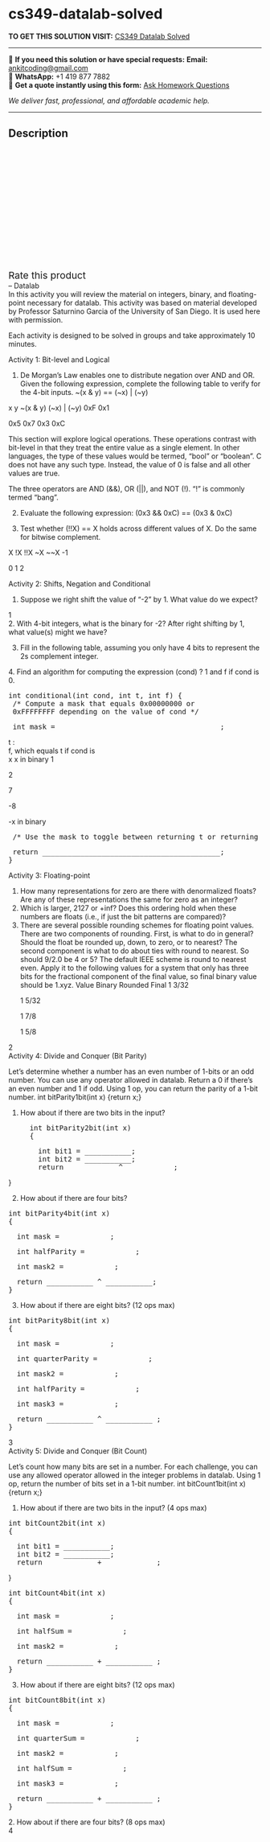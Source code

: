 # cs349-datalab-solved
**TO GET THIS SOLUTION VISIT:** [CS349 Datalab Solved](https://www.ankitcodinghub.com/product/cs349-datalab-solved/)


---

📩 **If you need this solution or have special requests:** **Email:** ankitcoding@gmail.com  
📱 **WhatsApp:** +1 419 877 7882  
📄 **Get a quote instantly using this form:** [Ask Homework Questions](https://www.ankitcodinghub.com/services/ask-homework-questions/)

*We deliver fast, professional, and affordable academic help.*

---

<h2>Description</h2>



<div class="kk-star-ratings kksr-auto kksr-align-center kksr-valign-top" data-payload="{&quot;align&quot;:&quot;center&quot;,&quot;id&quot;:&quot;100100&quot;,&quot;slug&quot;:&quot;default&quot;,&quot;valign&quot;:&quot;top&quot;,&quot;ignore&quot;:&quot;&quot;,&quot;reference&quot;:&quot;auto&quot;,&quot;class&quot;:&quot;&quot;,&quot;count&quot;:&quot;0&quot;,&quot;legendonly&quot;:&quot;&quot;,&quot;readonly&quot;:&quot;&quot;,&quot;score&quot;:&quot;0&quot;,&quot;starsonly&quot;:&quot;&quot;,&quot;best&quot;:&quot;5&quot;,&quot;gap&quot;:&quot;4&quot;,&quot;greet&quot;:&quot;Rate this product&quot;,&quot;legend&quot;:&quot;0\/5 - (0 votes)&quot;,&quot;size&quot;:&quot;24&quot;,&quot;title&quot;:&quot;CS349 Datalab Solved&quot;,&quot;width&quot;:&quot;0&quot;,&quot;_legend&quot;:&quot;{score}\/{best} - ({count} {votes})&quot;,&quot;font_factor&quot;:&quot;1.25&quot;}">

<div class="kksr-stars">

<div class="kksr-stars-inactive">
            <div class="kksr-star" data-star="1" style="padding-right: 4px">


<div class="kksr-icon" style="width: 24px; height: 24px;"></div>
        </div>
            <div class="kksr-star" data-star="2" style="padding-right: 4px">


<div class="kksr-icon" style="width: 24px; height: 24px;"></div>
        </div>
            <div class="kksr-star" data-star="3" style="padding-right: 4px">


<div class="kksr-icon" style="width: 24px; height: 24px;"></div>
        </div>
            <div class="kksr-star" data-star="4" style="padding-right: 4px">


<div class="kksr-icon" style="width: 24px; height: 24px;"></div>
        </div>
            <div class="kksr-star" data-star="5" style="padding-right: 4px">


<div class="kksr-icon" style="width: 24px; height: 24px;"></div>
        </div>
    </div>

<div class="kksr-stars-active" style="width: 0px;">
            <div class="kksr-star" style="padding-right: 4px">


<div class="kksr-icon" style="width: 24px; height: 24px;"></div>
        </div>
            <div class="kksr-star" style="padding-right: 4px">


<div class="kksr-icon" style="width: 24px; height: 24px;"></div>
        </div>
            <div class="kksr-star" style="padding-right: 4px">


<div class="kksr-icon" style="width: 24px; height: 24px;"></div>
        </div>
            <div class="kksr-star" style="padding-right: 4px">


<div class="kksr-icon" style="width: 24px; height: 24px;"></div>
        </div>
            <div class="kksr-star" style="padding-right: 4px">


<div class="kksr-icon" style="width: 24px; height: 24px;"></div>
        </div>
    </div>
</div>


<div class="kksr-legend" style="font-size: 19.2px;">
            <span class="kksr-muted">Rate this product</span>
    </div>
    </div>
<div class="page" title="Page 1">
<div class="layoutArea">
<div class="column">
– Datalab

</div>
</div>
<div class="layoutArea">
<div class="column">
In this activity you will review the material on integers, binary, and floating-point necessary for datalab. This activity was based on material developed by Professor Saturnino Garcia of the University of San Diego. It is used here with permission.

Each activity is designed to be solved in groups and take approximately 10 minutes.

Activity 1: Bit-level and Logical

1. De Morgan’s Law enables one to distribute negation over AND and OR. Given the following expression, complete the following table to verify for the 4-bit inputs. ~(x &amp; y) == (~x) | (~y)

x y ~(x &amp; y) (~x) | (~y) 0xF 0x1

0x5 0x7 0x3 0xC

This section will explore logical operations. These operations contrast with bit-level in that they treat the entire value as a single element. In other languages, the type of these values would be termed, “bool” or “boolean”. C does not have any such type. Instead, the value of 0 is false and all other values are true.

The three operators are AND (&amp;&amp;), OR (||), and NOT (!). “!” is commonly termed “bang”.

2. Evaluate the following expression: (0x3 &amp;&amp; 0xC) == (0x3 &amp; 0xC)

3. Test whether (!!X) == X holds across different values of X. Do the same for bitwise complement.

X !X !!X ~X ~~X -1

0 1 2

Activity 2: Shifts, Negation and Conditional

1. Suppose we right shift the value of “-2” by 1. What value do we expect?

</div>
</div>
<div class="layoutArea">
<div class="column">
1

</div>
</div>
</div>
<div class="page" title="Page 2">
<div class="layoutArea">
<div class="column">
2. With 4-bit integers, what is the binary for -2? After right shifting by 1, what value(s) might we have?

3. Fill in the following table, assuming you only have 4 bits to represent the 2s complement integer.

</div>
</div>
<div class="layoutArea">
<div class="column">
4. Find an algorithm for computing the expression (cond) ? 1 and f if cond is 0.

<pre>int conditional(int cond, int t, int f) {
 /* Compute a mask that equals 0x00000000 or
 0xFFFFFFFF depending on the value of cond */
</pre>
<pre> int mask = ______________________________________;
</pre>
</div>
<div class="column">
t :

</div>
<div class="column">
f, which equals t if cond is

</div>
</div>
<div class="layoutArea">
<div class="column">
x x in binary 1

2

7

-8

</div>
<div class="column">
-x in binary

</div>
</div>
<div class="layoutArea">
<div class="column">
<pre> /* Use the mask to toggle between returning t or returning f */
</pre>
<pre> return __________________________________________;
}
</pre>
Activity 3: Floating-point

<ol>
<li>How many representations for zero are there with denormalized floats? Are any of these representations the same for zero as an integer?</li>
<li>Which is larger, 2127 or +inf? Does this ordering hold when these numbers are floats (i.e., if just the bit patterns are compared)?</li>
<li>There are several possible rounding schemes for floating point values. There are two components of rounding. First, is what to do in general? Should the float be rounded up, down, to zero, or to nearest? The second component is what to do about ties with round to nearest. So should 9/2.0 be 4 or 5? The default IEEE scheme is round to nearest even. Apply it to the following values for a system that only has three bits for the fractional component of the final value, so final binary value should be 1.xyz.
Value Binary Rounded Final 1 3/32

1 5/32

1 7/8

1 5/8
</li>
</ol>
</div>
</div>
<div class="layoutArea">
<div class="column">
2

</div>
</div>
</div>
<div class="page" title="Page 3">
<div class="layoutArea">
<div class="column">
Activity 4: Divide and Conquer (Bit Parity)

Let’s determine whether a number has an even number of 1-bits or an odd number. You can use any operator allowed in datalab. Return a 0 if there’s an even number and 1 if odd. Using 1 op, you can return the parity of a 1-bit number. int bitParity1bit(int x) {return x;}

1. How about if there are two bits in the input?

<pre>     int bitParity2bit(int x)
     {
</pre>
<pre>       int bit1 = ___________;
       int bit2 = ___________;
       return ___________ ^ ___________;
</pre>
}

2. How about if there are four bits?

<pre>int bitParity4bit(int x)
{
</pre>
<pre>  int mask = ___________;
</pre>
<pre>  int halfParity = ___________;
</pre>
<pre>  int mask2 = ___________;
</pre>
<pre>  return ___________ ^ ___________;
}
</pre>
3. How about if there are eight bits? (12 ops max)

<pre>int bitParity8bit(int x)
{
</pre>
<pre>  int mask = ___________;
</pre>
<pre>  int quarterParity = ___________;
</pre>
<pre>  int mask2 = ___________;
</pre>
<pre>  int halfParity = ___________;
</pre>
<pre>  int mask3 = ___________;
</pre>
<pre>  return ___________ ^ ___________ ;
}
</pre>
</div>
</div>
<div class="layoutArea">
<div class="column">
3

</div>
</div>
</div>
<div class="page" title="Page 4">
<div class="layoutArea">
<div class="column">
Activity 5: Divide and Conquer (Bit Count)

Let’s count how many bits are set in a number. For each challenge, you can use any allowed operator allowed in the integer problems in datalab. Using 1 op, return the number of bits set in a 1-bit number. int bitCount1bit(int x) {return x;}

1. How about if there are two bits in the input? (4 ops max)

<pre>int bitCount2bit(int x)
{
</pre>
<pre>  int bit1 = ___________;
  int bit2 = ___________;
  return ___________ + ___________ ;
</pre>
}

<pre>int bitCount4bit(int x)
{
</pre>
<pre>  int mask = ___________;
</pre>
<pre>  int halfSum = ___________;
</pre>
<pre>  int mask2 = ___________;
</pre>
<pre>  return ___________ + ___________ ;
}
</pre>
3. How about if there are eight bits? (12 ops max)

<pre>int bitCount8bit(int x)
{
</pre>
<pre>  int mask = ___________;
</pre>
<pre>  int quarterSum = ___________;
</pre>
<pre>  int mask2 = ___________;
</pre>
<pre>  int halfSum = ___________;
</pre>
<pre>  int mask3 = ___________;
</pre>
<pre>  return ___________ + ___________ ;
}
</pre>
</div>
</div>
<div class="layoutArea">
<div class="column">
2. How about if there are four bits? (8 ops max)

</div>
</div>
<div class="layoutArea">
<div class="column">
4

</div>
</div>
</div>
